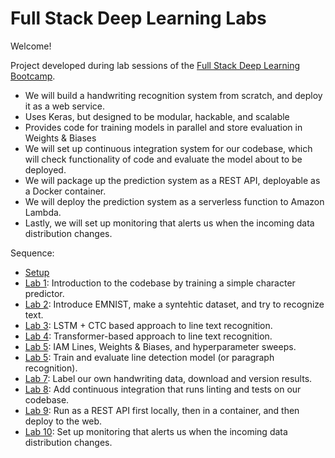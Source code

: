 # Full Stack Deep Learning Labs

Welcome!

Project developed during lab sessions of the [Full Stack Deep Learning Bootcamp](https://fullstackdeeplearning.com).

- We will build a handwriting recognition system from scratch, and deploy it as a web service.
- Uses Keras, but designed to be modular, hackable, and scalable
- Provides code for training models in parallel and store evaluation in Weights & Biases
- We will set up continuous integration system for our codebase, which will check functionality of code and evaluate the model about to be deployed.
- We will package up the prediction system as a REST API, deployable as a Docker container.
- We will deploy the prediction system as a serverless function to Amazon Lambda.
- Lastly, we will set up monitoring that alerts us when the incoming data distribution changes.

Sequence:

- [Setup](setup/readme.md)
- [Lab 1](lab1/readme.md): Introduction to the codebase by training a simple character predictor.
- [Lab 2](lab2/readme.md): Introduce EMNIST, make a syntehtic dataset, and try to recognize text.
- [Lab 3](lab3/readme.md): LSTM + CTC based approach to line text recognition.
- [Lab 4](lab4/readme.md): Transformer-based approach to line text recognition.
- [Lab 5](lab5/readme.md): IAM Lines, Weights & Biases, and hyperparameter sweeps.
- [Lab 5](lab5/readme.md): Train and evaluate line detection model (or paragraph recognition).
- [Lab 7](lab6/readme.md): Label our own handwriting data, download and version results.
- [Lab 8](lab7/readme.md): Add continuous integration that runs linting and tests on our codebase.
- [Lab 9](lab8/readme.md): Run as a REST API first locally, then in a container, and then deploy to the web.
- [Lab 10](lab10/readme.md): Set up monitoring that alerts us when the incoming data distribution changes.
